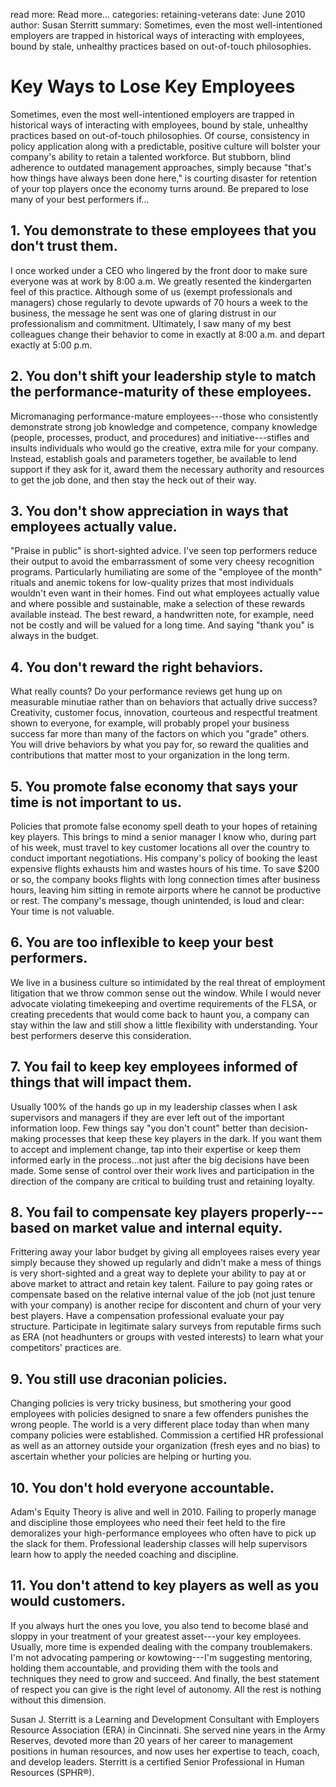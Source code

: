 read more: Read more&hellip;
categories: retaining-veterans
date: June 2010
author: Susan Sterritt
summary: Sometimes, even the most well-intentioned employers are trapped in historical ways of interacting with employees, bound by stale, unhealthy practices based on out-of-touch philosophies.

# Key Ways to Lose Key Employees

Sometimes, even the most well-intentioned employers are trapped in historical ways of interacting with employees, bound by stale, unhealthy practices based on out-of-touch philosophies. Of course, consistency in policy application along with a predictable, positive culture will bolster your company's ability to retain a talented workforce. But stubborn, blind adherence to outdated management approaches, simply because "that's how things have always been done here," is courting disaster for retention of your top players once the economy turns around. Be prepared to lose many of your best performers if...

## 1.  You demonstrate to these employees that you don't trust them.  

I once worked under a CEO who lingered by the front door to make sure everyone was at work by 8:00 a.m. We greatly resented the kindergarten feel of this practice. Although some of us (exempt professionals and managers) chose regularly to devote upwards of 70 hours a week to the business, the message he sent was one of glaring distrust in our professionalism and commitment. Ultimately, I saw many of my best colleagues change their behavior to come in exactly at 8:00 a.m. and depart exactly at 5:00 p.m. 

## 2. You don't shift your leadership style to match the performance-maturity of these employees.

Micromanaging performance-mature employees---those who consistently demonstrate strong job knowledge and competence, company knowledge (people, processes, product, and procedures) and initiative---stifles and insults individuals who would go the creative, extra mile for your company. Instead, establish goals and parameters together, be available to lend support if they ask for it, award them the necessary authority and resources to get the job done, and then stay the heck out of their way.

## 3. You don't show appreciation in ways that employees actually value.

"Praise in public" is short-sighted advice. I've seen top performers reduce their output to avoid the embarrassment of some very cheesy recognition programs. Particularly humiliating are some of the "employee of the month" rituals and anemic tokens for low-quality prizes that most individuals wouldn't even want in their homes. Find out what employees actually value and where possible and sustainable, make a selection of these rewards available instead. The best reward, a handwritten note, for example, need not be costly and will be valued for a long time. And saying "thank you" is always in the budget.

## 4. You don't reward the right behaviors.

What really counts? Do your performance reviews get hung up on measurable minutiae rather than on behaviors that actually drive success? Creativity, customer focus, innovation, courteous and respectful treatment shown to everyone, for example, will probably propel your business success far more than many of the factors on which you "grade" others. You will drive behaviors by what you pay for, so reward the qualities and contributions that matter most to your organization in the long term.  

## 5. You promote false economy that says your time is not important to us.

Policies that promote false economy spell death to your hopes of retaining key players. This brings to mind a senior manager I know who, during part of his week, must travel to key customer locations all over the country to conduct important negotiations. His company's policy of booking the least expensive flights exhausts him and wastes hours of his time. To save $200 or so, the company books flights with long connection times after business hours, leaving him sitting in remote airports where he cannot be productive or rest. The company's message, though unintended, is loud and clear: Your time is not valuable.

## 6. You are too inflexible to keep your best performers.

We live in a business culture so intimidated by the real threat of employment litigation that we throw common sense out the window. While I would never advocate violating timekeeping and overtime requirements of the FLSA, or creating precedents that would come back to haunt you, a company can stay within the law and still show a little flexibility with understanding. Your best performers deserve this consideration. 

## 7. You fail to keep key employees informed of things that will impact them.

Usually 100% of the hands go up in my leadership classes when I ask supervisors and managers if they are ever left out of the important information loop. Few things say "you don't count" better than decision-making processes that keep these key players in the dark. If you want them to accept and implement change, tap into their expertise or keep them informed early in the process…not just after the big decisions have been made. Some sense of control over their work lives and participation in the direction of the company are critical to building trust and retaining loyalty. 

## 8. You fail to compensate key players properly---based on market value and internal equity.

Frittering away your labor budget by giving all employees raises every year simply because they showed up regularly and didn't make a mess of things is very short-sighted and a great way to deplete your ability to pay at or above market to attract and retain key talent. Failure to pay going rates or compensate based on the relative internal value of the job (not just tenure with your company) is another recipe for discontent and churn of your very best players. Have a compensation professional evaluate your pay structure. Participate in legitimate salary surveys from reputable firms such as ERA (not headhunters or groups with vested interests) to learn what your competitors' practices are.  

## 9. You still use draconian policies. 

Changing policies is very tricky business, but smothering your good employees with policies designed to snare a few offenders punishes the wrong people. The world is a very different place today than when many company policies were established. Commission a certified HR professional as well as an attorney outside your organization (fresh eyes and no bias) to ascertain whether your policies are helping or hurting you.

## 10. You don't hold everyone accountable.

Adam's Equity Theory is alive and well in 2010. Failing to properly manage and discipline those employees who need their feet held to the fire demoralizes your high-performance employees who often have to pick up the slack for them. Professional leadership classes will help supervisors learn how to apply the needed coaching and discipline. 

## 11. You don't attend to key players as well as you would customers.  

If you always hurt the ones you love, you also tend to become blasé and sloppy in your treatment of your greatest asset---your key employees. Usually, more time is expended dealing with the company troublemakers. I'm not advocating pampering or kowtowing---I'm suggesting mentoring, holding them accountable, and providing them with the tools and techniques they need to grow and succeed. And finally, the best statement of respect you can give is the right level of autonomy. All the rest is nothing without this dimension. 

<p class="author">Susan J. Sterritt is a Learning and Development Consultant with Employers Resource Association (ERA) in Cincinnati. She served nine years in the Army Reserves, devoted more than 20 years of her career to management positions in human resources, and now uses her expertise to teach, coach, and develop leaders. Sterritt is a certified Senior Professional in Human Resources (SPHR&reg;).</p>
